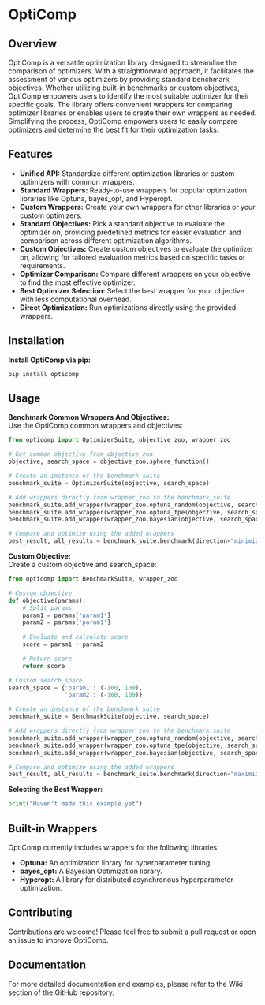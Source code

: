 # OptiComp
## Overview
OptiComp is a versatile optimization library designed to streamline the comparison of optimizers. With a straightforward approach, it facilitates the assessment of various optimizers by providing standard benchmark objectives. Whether utilizing built-in benchmarks or custom objectives, OptiComp empowers users to identify the most suitable optimizer for their specific goals. The library offers convenient wrappers for comparing optimizer libraries or enables users to create their own wrappers as needed. Simplifying the process, OptiComp empowers users to easily compare optimizers and determine the best fit for their optimization tasks.

## Features
- **Unified API:** Standardize different optimization libraries or custom optimizers with common wrappers.
- **Standard Wrappers:** Ready-to-use wrappers for popular optimization libraries like Optuna, bayes_opt, and Hyperopt.
- **Custom Wrappers:** Create your own wrappers for other libraries or your custom optimizers.
- **Standard Objectives:** Pick a standard objective to evaluate the optimizer on, providing predefined metrics for easier evaluation and comparison across different optimization algorithms.
- **Custom Objectives:** Create custom objectives to evaluate the optimizer on, allowing for tailored evaluation metrics based on specific tasks or requirements.
- **Optimizer Comparison:** Compare different wrappers on your objective to find the most effective optimizer.
- **Best Optimizer Selection:** Select the best wrapper for your objective with less computational overhead.
- **Direct Optimization:** Run optimizations directly using the provided wrappers.

## Installation
**Install OptiComp via pip:**

```
pip install opticomp
```

## Usage
**Benchmark Common Wrappers And Objectives:**
<br>Use the OptiComp common wrappers and objectives:
```python
from opticomp import OptimizerSuite, objective_zoo, wrapper_zoo

# Get common objective from objective_zoo
objective, search_space = objective_zoo.sphere_function()

# Create an instance of the benchmark suite
benchmark_suite = OptimizerSuite(objective, search_space)

# Add wrappers directly from wrapper_zoo to the benchmark_suite
benchmark_suite.add_wrapper(wrapper_zoo.optuna_random(objective, search_space))
benchmark_suite.add_wrapper(wrapper_zoo.optuna_tpe(objective, search_space))
benchmark_suite.add_wrapper(wrapper_zoo.bayesian(objective, search_space))

# Compare and optimize using the added wrappers
best_result, all_results = benchmark_suite.benchmark(direction="minimize", max_steps=100, target_score=200, verbose=True)
```

**Custom Objective:**
<br>Create a custom objective and search_space:

```python
from opticomp import BenchmarkSuite, wrapper_zoo

# Custom objective
def objective(params):
    # Split params
    param1 = params['param1']
    param2 = params['param1']
    
    # Evaluate and calculate score
    score = param1 + param2

    # Return score
    return score

# Custom search_space
search_space = {'param1': (-100, 100),
                'param2': (-100, 100)}

# Create an instance of the benchmark suite
benchmark_suite = BenchmarkSuite(objective, search_space)

# Add wrappers directly from wrapper_zoo to the benchmark_suite
benchmark_suite.add_wrapper(wrapper_zoo.optuna_random(objective, search_space))
benchmark_suite.add_wrapper(wrapper_zoo.optuna_tpe(objective, search_space))
benchmark_suite.add_wrapper(wrapper_zoo.bayesian(objective, search_space))

# Compare and optimize using the added wrappers
best_result, all_results = benchmark_suite.benchmark(direction="maximize", max_steps=100, target_score=190, verbose=True)
```

**Selecting the Best Wrapper:**
```python
print("Haven't made this example yet")
```

## Built-in Wrappers
OptiComp currently includes wrappers for the following libraries:

- **Optuna:** An optimization library for hyperparameter tuning.
- **bayes_opt:** A Bayesian Optimization library.
- **Hyperopt:** A library for distributed asynchronous hyperparameter optimization.


## Contributing
Contributions are welcome! Please feel free to submit a pull request or open an issue to improve OptiComp.

## Documentation
For more detailed documentation and examples, please refer to the Wiki section of the GitHub repository.
